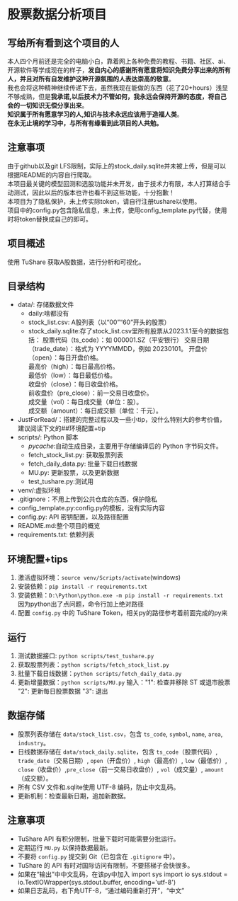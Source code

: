 # 股票数据分析项目

## 写给所有看到这个项目的人
本人四个月前还是完全的电脑小白，靠着网上各种免费的教程、书籍、社区、ai、开源软件等学成现在的样子，**发自内心的感谢所有愿意将知识免费分享出来的所有人，并且对所有自发维护这种开源氛围的人表达崇高的敬意**。<br>
我也会将这种精神继续传递下去，虽然我现在能做的东西（花了20+hours）浅显不够成熟，但是**我承诺,以后技术力不管如何，我永远会保持开源的态度，将自己会的一切知识无偿分享出来**。<br>
**知识属于所有愿意学习的人,知识与技术永远应该用于造福人类**。<br>
**在永无止境的学习中，与所有有缘看到此项目的人共勉。**

## 注意事项
由于github以及git LFS限制，实际上的stock_daily.sqlite并未被上传，但是可以根据README的内容自行爬取。<br>
本项目最关键的模型回测和选股功能并未开发，由于技术力有限，本人打算结合手动测试，因此以后的版本也许也看不到这些功能，十分抱歉！<br>
本项目为了隐私保护，未上传实际token，请自行注册tushare以使用。<br>
项目中的config.py包含隐私信息，未上传，使用config_template.py代替，使用时将token替换成自己的即可。

## 项目概述
使用 TuShare 获取A股数据，进行分析和可视化。

## 目录结构
- data/: 存储数据文件
  - daily:啥都没有
  - stock_list.csv: A股列表（以“00”“60”开头的股票） 
  - stock_daily.sqlite:存了stock_list.csv里所有股票从2023.1.1至今的数据包括：
    股票代码（ts_code）：如 000001.SZ（平安银行）
    交易日期（trade_date）：格式为 YYYYMMDD，例如 20230101。
    开盘价（open）：每日开盘价格。<br>
    最高价（high）：每日最高价格。<br>
    最低价（low）：每日最低价格。<br>
    收盘价（close）：每日收盘价格。<br>
    前收盘价（pre_close）：前一交易日收盘价。<br>
    成交量（vol）：每日成交量（单位：股）。<br>
    成交额（amount）：每日成交额（单位：千元）。<br>
- JustForRead/：搭建的完整过程以及一些小tip，没什么特别大的参考价值，建议阅读下文的##环境配置+tip
- scripts/: Python 脚本
  - _pycache_:自动生成目录，主要用于存储编译后的 Python 字节码文件。
  - fetch_stock_list.py: 获取股票列表
  - fetch_daily_data.py: 批量下载日线数据
  - MU.py: 更新股票，以及更新数据
  - test_tushare.py:测试用
- venv/:虚拟环境
- .gitignore：不用上传到公共仓库的东西，保护隐私
- config_template.py:config.py的模板，没有实际内容
- config.py: API 密钥配置，以及路径配置
- README.md:整个项目的概览
- requirements.txt: 依赖列表

## 环境配置+tips
1. 激活虚拟环境：`source venv/Scripts/activate`(windows)
2. 安装依赖：`pip install -r requirements.txt`
3. 安装依赖：`D:\Python\python.exe -m pip install -r requirements.txt`  因为python出了点问题，命令行加上绝对路径
4. 配置 `config.py` 中的 TuShare Token，相关py的路径参考着前面完成的py来


## 运行
1. 测试数据接口: `python scripts/test_tushare.py` 
1. 获取股票列表：`python scripts/fetch_stock_list.py`
2. 批量下载日线数据：`python scripts/fetch_daily_data.py`
3. 更新增量数据：`python scripts/MU.py`
   输入："1": 检查并移除 ST 或退市股票
         "2": 更新每日股票数据
         "3": 退出

## 数据存储
- 股票列表存储在 `data/stock_list.csv`，包含 `ts_code`, `symbol`, `name`, `area`, `industry`。
- 日线数据存储在 `data/stock_daily.sqlite`，包含 `ts_code`（股票代码）, `trade_date`（交易日期）, `open`（开盘价）, `high`（最高价）, `low`（最低价）, `close`（收盘价）,`pre_close`（前一交易日收盘价）, `vol`（成交量）, `amount`（成交额）。
- 所有 CSV 文件和.sqlite使用 UTF-8 编码，防止中文乱码。
- 更新机制：检查最新日期，追加新数据。

## 注意事项
- TuShare API 有积分限制，批量下载时可能需要分批运行。
- 定期运行 `MU.py` 以保持数据最新。
- 不要将 `config.py` 提交到 Git（已包含在 `.gitignore` 中）。
- TuShare 的 API 有时对国际访问有限制，不要搭梯子会快很多。
- 如果在“输出”中中文乱码，在该py中加入
  import sys
  import io
  sys.stdout = io.TextIOWrapper(sys.stdout.buffer, encoding='utf-8')
- 如果日志乱码，右下角UTF-8，“通过编码重新打开”，“中文”
